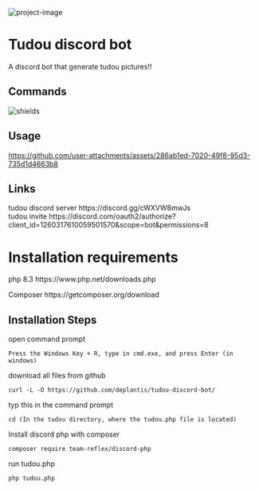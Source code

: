 

<p><img src="https://i.postimg.cc/nzgBQ7QZ/rsz-1schermafbeelding-2024-07-18-223921.png" alt="project-image"></p>
<h1  id="title">Tudou discord bot</h1>
<p id="description">A discord bot that generate tudou pictures!!</p>


<h2>Commands</h2>
<p><img src="https://i.postimg.cc/3N371fGZ/image.png" alt="shields"></p>

<h2>Usage</h2>

https://github.com/user-attachments/assets/286ab1ed-7020-49f8-95d3-735d1d4663b8



<h2>Links</h2>
<p>tudou discord server https://discord.gg/cWXVW8mwJs <br>tudou invite https://discord.com/oauth2/authorize?client_id=1260317610059501570&scope=bot&permissions=8</p> 

<h1>Installation requirements </h1>
<P>php 8.3 https://www.php.net/downloads.php </P>
<P>Composer https://getcomposer.org/download </P>

<h2>Installation Steps</h2>
<p>open command prompt</p>

```
Press the Windows Key + R, type in cmd.exe, and press Enter (in windows)
```

<p>download all files from github</p>

```
curl -L -O https://github.com/deplantis/tudou-discord-bot/
```
<p>typ this in the command prompt </p>

```
cd (In the tudou directory, where the tudou.php file is located)
```
<p>Install discord php with composer </p>

```
composer require team-reflex/discord-php
```
<p>run tudou.php</p>

```
php tudou.php
```
